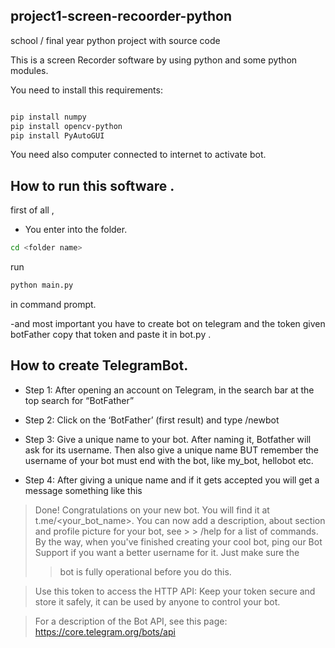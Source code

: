 ## project1-screen-recoorder-python
school / final year python project with source code

This is a screen Recorder software by using python and some python modules.

You need to install this requirements:
```sh

pip install numpy
pip install opencv-python
pip install PyAutoGUI
```
You need also computer connected to internet to activate bot.

## How to run this software .
first of all ,
- You enter into the folder.
```sh
cd <folder name>
```
run
```sh
python main.py
```
in command prompt.

-and most important you have to create bot on telegram and the token given botFather copy that token and paste it in bot.py  .

## How to create TelegramBot.
- Step 1: After opening an account on Telegram, in the search bar at the top search for “BotFather”

- Step 2: Click on the ‘BotFather’ (first result) and type /newbot

- Step 3: Give a unique name to your bot. After naming it, Botfather will ask for its username. Then also give a unique name BUT remember the username of your bot must end with the bot, like my_bot, hellobot etc.

- Step 4: After giving a unique name and if it gets accepted you will get a message something like this 

>
> Done! Congratulations on your new bot. You will find it at t.me/<your_bot_name>. You can now add a description, about section and profile picture for your bot, see >  > /help for a list of commands. By the way, when you've finished creating your cool bot, ping our Bot Support if you want a better username for it. Just make sure the 
>> bot is fully operational before you do this.

> Use this token to access the HTTP API:
> <your own token which is different for every user>
> Keep your token secure and store it safely, it can be used by anyone to control your bot.

> For a description of the Bot API, see this page: https://core.telegram.org/bots/api

